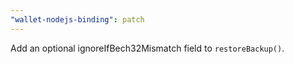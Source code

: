 ```yaml
---
"wallet-nodejs-binding": patch
---
```


Add an optional ignoreIfBech32Mismatch field to `restoreBackup()`.
